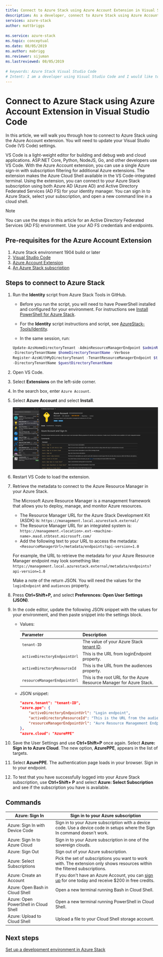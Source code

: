 ```yaml
---
title: Connect to Azure Stack using Azure Account Extension in Visual Studio Code | Microsoft Docs
description: As a developer, connect to Azure Stack using Azure Account Extension in Visual Studio Code
services: azure-stack
author: mattbriggs

ms.service: azure-stack
ms.topic: conceptual
ms.date: 08/05/2019
ms.author: mabrigg
ms.reviewer: sijuman
ms.lastreviewed: 08/05/2019

# keywords: Azure Stack Visual Studio Code
# Intent: I am a developer using Visual Studio Code and I would like to connect to Azure Stack. or Linux Ubuntu who would like to deploy an app to Azure Stack.
---
```


# Connect to Azure Stack using Azure Account Extension in Visual Studio Code

In this article, we will walk you through how to connect to Azure Stack using the Azure Account extension. You will need to update your Visual Studio Code (VS Code) settings.

VS Code is a light-weight editor for building and debug web and cloud applications. ASP.NET Core, Python, NodeJS, Go, and other developers use VS Code. With the Azure Account extension, you can use a single Azure sign-in with subscription filtering for additional Azure extensions. The extension makes the Azure Cloud Shell available in the VS Code-integrated terminal. Using the extension, you can connect to your Azure Stack subscription using both Azure AD (Azure AD) and Active Directory Federated Services (AD FS) for your identity manager. You can sign in to Azure Stack, select your subscription, and open a new command line in a cloud shell. 

> [!Note]  
> You can use the steps in this article for an Active Directory Federated Services (AD FS) environment. Use your AD FS credentials and endpoints.

## Pre-requisites for the Azure Account Extension

1. Azure Stack environment 1904 build or later
2. [Visual Studio Code](https://code.visualstudio.com/)
3. [Azure Account Extension](https://github.com/Microsoft/vscode-azure-account)
4. [An Azure Stack subscription](https://azure.microsoft.com/overview/azure-stack/)

## Steps to connect to Azure Stack

1. Run the **Identity** script from Azure Stack Tools in GitHub.

    - Before you run the script, you will need to have PowerShell installed and configured for your environment. For instructions see [Install PowerShell for Azure Stack](../operator/azure-stack-powershell-install.md).

    - For the **Identity** script instructions and script, see [AzureStack-Tools/Identity](https://github.com/Azure/AzureStack-Tools/tree/master/Identity).

    - In the same session, run:

    ```powershell  
    Update-AzsHomeDirectoryTenant -AdminResourceManagerEndpoint $adminResourceManagerEndpoint `
    -DirectoryTenantName $homeDirectoryTenantName -Verbose
    Register-AzsWithMyDirectoryTenant -TenantResourceManagerEndpoint $tenantARMEndpoint `
    -DirectoryTenantName $guestDirectoryTenantName
    ```

2. Open VS Code.

3. Select **Extensions** on the left-side corner.

4. In the search box, enter `Azure Account`.

5. Select **Azure Account** and select **Install**.

      ![Azure Stack Visual Studio Code](media/azure-stack-dev-start-vscode-azure/image1.png)

6. Restart VS Code to load the extension.

7. Retrieve the metadata to connect to the Azure Resource Manager in your Azure Stack. 
    
    The Microsoft Azure Resource Manager is a management framework that allows you to deploy, manage, and monitor Azure resources.
    - The Resource Manager URL for the Azure Stack Development Kit (ASDK) is: `https://management.local.azurestack.external/` 
    - The Resource Manager URL for an integrated system is: `https://management.<location>.ext-<machine-name>.masd.stbtest.microsoft.com/`
    - Add the following text to your URL to access the metadata: `<ResourceManagerUrl>/metadata/endpoints?api-version=1.0`

    For example, the URL to retrieve the metadata for your Azure Resource Manager endpoint may look something like: `https://management.local.azurestack.external/metadata/endpoints?api-version=1.0`

    Make a note of the return JSON. You will need the values for the `loginEndpoint` and `audiences` property.

8. Press **Ctrl+Shift+P,** and select **Preferences: Open User Settings (JSON)**.

9. In the code editor, update the following JSON snippet with the values for your environment, and then paste snippet into the settings block.

    - Values:

        | Parameter | Description |
        | --- | --- |
        | `tenant-ID` | The value of your Azure Stack [tenant ID](../operator/azure-stack-identity-overview.md). |
        | `activeDirectoryEndpointUrl` | This is the URL from loginEndpoint property. |
        | `activeDirectoryResourceId` | This is the URL from the audiences property.
        | `resourceManagerEndpointUrl` | This is the root URL for the Azure Resource Manager for Azure Stack. | 

    - JSON snippet:

      ```JSON  
      "azure.tenant": "tenant-ID",
      "azure.ppe": {
          "activeDirectoryEndpointUrl": "Login endpoint",
          "activeDirectoryResourceId": "This is the URL from the audiences property.",
          "resourceManagerEndpointUrl": "Aure Resource Management Endpoint",
      },
      "azure.cloud": "AzurePPE"
      ```

10. Save the User Settings and use **Ctrl+Shift+P** once again. Select **Azure: Sign in to Azure Cloud**. The new option, **AzurePPE**, appears in the list of targets.

11. Select **AzurePPE**. The authentication page loads in your browser. Sign in to your endpoint.

12. To test that you have successfully logged into your Azure Stack subscription, use **Ctrl+Shift+ P** and select **Azure: Select Subscription** and see if the subscription you have is available.

## Commands

| Azure: Sign In | Sign in to your Azure subscription |
| --- | --- |
| Azure: Sign In with Device Code | Sign in to your Azure subscription with a device code. Use a device code in setups where the Sign In command doesn't work. |
| Azure: Sign In to Azure Cloud | Sign in to your Azure subscription in one of the sovereign clouds. |
| Azure: Sign Out | Sign out of your Azure subscription. |
| Azure: Select Subscriptions | Pick the set of subscriptions you want to work with. The extension only shows resources within the filtered subscriptions. |
| Azure: Create an Account | If you don't have an Azure Account, you can [sign up](https://azure.microsoft.com/free/?utm_source=campaign&utm_campaign=vscode-azure-account&mktingSource=vscode-azure-account) for one today and receive \$200 in free credits. |
| Azure: Open Bash in Cloud Shell | Open a new terminal running Bash in Cloud Shell. |
| Azure: Open PowerShell in Cloud Shell | Open a new terminal running PowerShell in Cloud Shell. |
| Azure: Upload to Cloud Shell | Upload a file to your Cloud Shell storage account. |

## Next steps

[Set up a development environment in Azure Stack ](azure-stack-dev-start.md)
